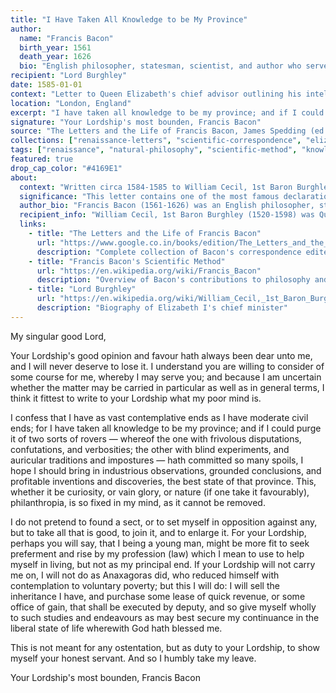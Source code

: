 ```yaml
---
title: "I Have Taken All Knowledge to be My Province"
author:
  name: "Francis Bacon"
  birth_year: 1561
  death_year: 1626
  bio: "English philosopher, statesman, scientist, and author who served as Attorney General and Lord Chancellor of England"
recipient: "Lord Burghley"
date: 1585-01-01
context: "Letter to Queen Elizabeth's chief advisor outlining his intellectual ambitions and vision for the advancement of learning"
location: "London, England"
excerpt: "I have taken all knowledge to be my province; and if I could purge it of two sorts of rovers — whereof the one with frivolous disputations, confutations, and verbosities; the other with blind experiments, and auricular traditions and impostures — hath committed so many spoils, I hope I should bring in industrious observations, grounded conclusions, and profitable inventions and discoveries."
signature: "Your Lordship's most bounden, Francis Bacon"
source: "The Letters and the Life of Francis Bacon, James Spedding (ed.) - Public Domain"
collections: ["renaissance-letters", "scientific-correspondence", "elizabethan-court"]
tags: ["renaissance", "natural-philosophy", "scientific-method", "knowledge", "patronage", "elizabethan-era"]
featured: true
drop_cap_color: "#4169E1"
about:
  context: "Written circa 1584-1585 to William Cecil, 1st Baron Burghley, Queen Elizabeth I's most trusted advisor. The young Bacon was seeking patronage and advancement while outlining his revolutionary vision for reforming human knowledge and natural philosophy."
  significance: "This letter contains one of the most famous declarations in the history of science and philosophy. Bacon's statement 'I have taken all knowledge to be my province' announced his ambitious program to reform learning and establish what would become the modern scientific method."
  author_bio: "Francis Bacon (1561-1626) was an English philosopher, statesman, and scientist who is considered the father of empiricism and the scientific method. His works laid the foundation for the Scientific Revolution and modern experimental science."
  recipient_info: "William Cecil, 1st Baron Burghley (1520-1598) was Queen Elizabeth I's chief advisor and one of the most powerful men in England. He was known for his intelligence, political acumen, and patronage of learning and the arts."
  links:
    - title: "The Letters and the Life of Francis Bacon"
      url: "https://www.google.co.in/books/edition/The_Letters_and_the_Life_of_Francis_Baco/DeI3AQAAMAAJ?hl=en"
      description: "Complete collection of Bacon's correspondence edited by James Spedding"
    - title: "Francis Bacon's Scientific Method"
      url: "https://en.wikipedia.org/wiki/Francis_Bacon"
      description: "Overview of Bacon's contributions to philosophy and science"
    - title: "Lord Burghley"
      url: "https://en.wikipedia.org/wiki/William_Cecil,_1st_Baron_Burghley"
      description: "Biography of Elizabeth I's chief minister"
---
```


My singular good Lord,

Your Lordship's good opinion and favour hath always been dear unto me, and I will never deserve to lose it. I understand you are willing to consider of some course for me, whereby I may serve you; and because I am uncertain whether the matter may be carried in particular as well as in general terms, I think it fittest to write to your Lordship what my poor mind is.

I confess that I have as vast contemplative ends as I have moderate civil ends; for I have taken all knowledge to be my province; and if I could purge it of two sorts of rovers — whereof the one with frivolous disputations, confutations, and verbosities; the other with blind experiments, and auricular traditions and impostures — hath committed so many spoils, I hope I should bring in industrious observations, grounded conclusions, and profitable inventions and discoveries, the best state of that province. This, whether it be curiosity, or vain glory, or nature (if one take it favourably), philanthropia, is so fixed in my mind, as it cannot be removed.

I do not pretend to found a sect, or to set myself in opposition against any, but to take all that is good, to join it, and to enlarge it. For your Lordship, perhaps you will say, that I being a young man, might be more fit to seek preferment and rise by my profession (law) which I mean to use to help myself in living, but not as my principal end. If your Lordship will not carry me on, I will not do as Anaxagoras did, who reduced himself with contemplation to voluntary poverty; but this I will do: I will sell the inheritance I have, and purchase some lease of quick revenue, or some office of gain, that shall be executed by deputy, and so give myself wholly to such studies and endeavours as may best secure my continuance in the liberal state of life wherewith God hath blessed me.

This is not meant for any ostentation, but as duty to your Lordship, to show myself your honest servant. And so I humbly take my leave.

Your Lordship's most bounden,
Francis Bacon